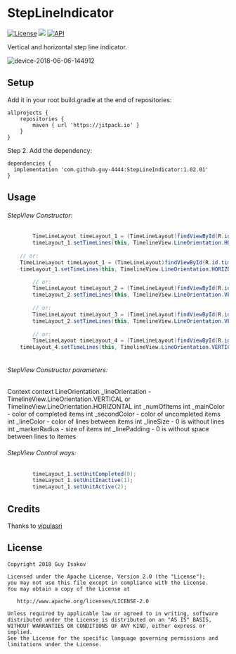 # StepLineIndicator

[![License](https://img.shields.io/badge/License-Apache%202.0-blue.svg)](https://github.com/vlad1m1r990/Lemniscate/blob/master/LICENSE)
[![](https://jitpack.io/v/guy-4444/StepLineIndicator.svg)](https://jitpack.io/#guy-4444/StepLineIndicator)
[![API](https://img.shields.io/badge/API-21%2B-green.svg?style=flat)]()

Vertical and horizontal step line indicator.


![device-2018-06-06-144912](https://user-images.githubusercontent.com/35038142/41039463-2bf1ce0a-69a2-11e8-963a-3e0259757565.png)


## Setup
Add it in your root build.gradle at the end of repositories:
```
allprojects {
	repositories {
		maven { url 'https://jitpack.io' }
	}
}
```

Step 2. Add the dependency:

```
dependencies {
  implementation 'com.github.guy-4444:StepLineIndicator:1.02.01'
}
```
## Usage

###### StepView Constructor:
```java
        TimeLineLayout timeLayout_1 = (TimeLineLayout)findViewById(R.id.timeLayout_1);
        timeLayout_1.setTimeLines(this, TimelineView.LineOrientation.HORIZONTAL, 5, R.color.colorPrimary, android.R.color.darker_gray);
	
	// or:
	TimeLineLayout timeLayout_1 = (TimeLineLayout)findViewById(R.id.timeLayout_1);
	timeLayout_1.setTimeLines(this, TimelineView.LineOrientation.HORIZONTAL, 7, R.color.colorPrimary, android.R.color.darker_gray, R.color.colorPrimary);

        // or:
        TimeLineLayout timeLayout_2 = (TimeLineLayout)findViewById(R.id.timeLayout_2);
        timeLayout_2.setTimeLines(this, TimelineView.LineOrientation.VERTICAL, 12, Color.argb(123, 0, 0, 255), android.R.color.darker_gray, android.R.color.darker_gray, 3, 20, 10);
	
        // or:
        TimeLineLayout timeLayout_3 = (TimeLineLayout)findViewById(R.id.timeLayout_3);
        timeLayout_2.setTimeLines(this, TimelineView.LineOrientation.VERTICAL, 12, Color.argb(123, 0, 0, 255), android.R.color.darker_gray, android.R.color.darker_gray, 3, 20, 10);
	
        // or:
        TimeLineLayout timeLayout_4 = (TimeLineLayout)findViewById(R.id.timeLayout_4);
	timeLayout_4.setTimeLines(this, TimelineView.LineOrientation.VERTICAL, 60, Color.argb(123, 0, 0, 255), android.R.color.darker_gray, android.R.color.darker_gray, 2, 17, 0);
       
```

###### StepView Constructor parameters:

Context context
LineOrientation _lineOrientation - TimelineView.LineOrientation.VERTICAL or TimelineView.LineOrientation.HORIZONTAL
int _numOfItems
int _mainColor - color of completed items
int _secondColor - color of uncompleted items
int _lineColor - color of lines between items
int _lineSize - 0 is without lines
int _markerRadius - size of items
int _linePadding - 0 is without space between lines to itemes

###### StepView Control ways:
```java
        timeLayout_1.setUnitCompleted(0);
        timeLayout_1.setUnitInactive(1);
        timeLayout_1.setUnitActive(2);
```
## Credits

Thanks to [vipulasri](https://github.com/vipulasri/Timeline-View)

## License

    Copyright 2018 Guy Isakov

    Licensed under the Apache License, Version 2.0 (the "License");
    you may not use this file except in compliance with the License.
    You may obtain a copy of the License at

       http://www.apache.org/licenses/LICENSE-2.0

    Unless required by applicable law or agreed to in writing, software
    distributed under the License is distributed on an "AS IS" BASIS,
    WITHOUT WARRANTIES OR CONDITIONS OF ANY KIND, either express or implied.
    See the License for the specific language governing permissions and
    limitations under the License.

